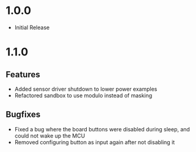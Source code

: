 # 1.0.0

* Initial Release

# 1.1.0

## Features

* Added sensor driver shutdown to lower power examples
* Refactored sandbox to use modulo instead of masking

## Bugfixes

* Fixed a bug where the board buttons were disabled during sleep, and could not wake up the MCU
* Removed configuring button as input again after not disabling it